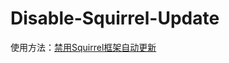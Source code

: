 # Disable-Squirrel-Update
使用方法：[禁用Squirrel框架自动更新](https://dev-coco.github.io/blog/Disable-Squirrel-Update.html)
